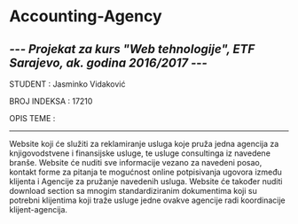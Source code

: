 # Accounting-Agency


*-*-*- Projekat za kurs "Web tehnologije", ETF Sarajevo, ak. godina 2016/2017 -*-*-*
-------------------------------------------------------------------------------------------


STUDENT : Jasminko Vidaković

BROJ INDEKSA : 17210



OPIS TEME :
___________

Website koji će služiti za reklamiranje usluga koje pruža jedna agencija za knjigovodstvene i finansijske usluge, te usluge consultinga iz navedene branše. Website će nuditi sve informacije vezano za navedeni posao, kontakt forme za pitanja te mogućnost online potpisivanja ugovora između klijenta i Agencije za pružanje navedenih usluga. Website će također nuditi download section sa mnogim standardiziranim dokumentima koji su potrebni klijentima koji traže usluge jedne ovakve agencije radi koordinacije klijent-agencija.
